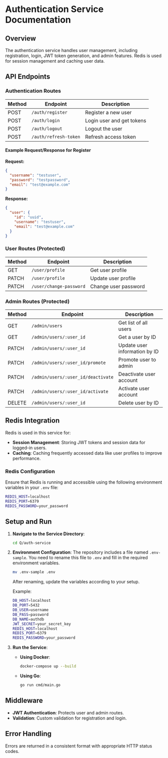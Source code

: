 
# Authentication Service Documentation

## Overview
The authentication service handles user management, including registration, login, JWT token generation, and admin features. Redis is used for session management and caching user data.

## API Endpoints

### Authentication Routes

| Method | Endpoint                 | Description            |
|--------|--------------------------|------------------------|
| POST   | `/auth/register`         | Register a new user    |
| POST   | `/auth/login`            | Login user and get tokens |
| POST   | `/auth/logout`           | Logout the user        |
| POST   | `/auth/refresh-token`    | Refresh access token   |

#### Example Request/Response for Register
**Request:**
```json
{
  "username": "testuser",
  "password": "testpassword",
  "email": "test@example.com"
}
```

**Response:**
```json
{
  "user": {
    "id": "uuid",
    "username": "testuser",
    "email": "test@example.com"
  }
}
```

### User Routes (Protected)

| Method | Endpoint                   | Description              |
|--------|----------------------------|--------------------------|
| GET    | `/user/profile`            | Get user profile         |
| PATCH  | `/user/profile`            | Update user profile      |
| PATCH  | `/user/change-password`    | Change user password     |

### Admin Routes (Protected)

| Method | Endpoint                                  | Description                      |
|--------|-------------------------------------------|----------------------------------|
| GET    | `/admin/users`                            | Get list of all users            |
| GET    | `/admin/users/:user_id`                   | Get a user by ID                 |
| PATCH  | `/admin/users/:user_id`                   | Update user information by ID    |
| PATCH  | `/admin/users/:user_id/promote`           | Promote user to admin            |
| PATCH  | `/admin/users/:user_id/deactivate`        | Deactivate user account          |
| PATCH  | `/admin/users/:user_id/activate`          | Activate user account            |
| DELETE | `/admin/users/:user_id`                   | Delete user by ID                |

## Redis Integration
Redis is used in this service for:
- **Session Management**: Storing JWT tokens and session data for logged-in users.
- **Caching**: Caching frequently accessed data like user profiles to improve performance.

### Redis Configuration
Ensure that Redis is running and accessible using the following environment variables in your `.env` file:

```bash
REDIS_HOST=localhost
REDIS_PORT=6379
REDIS_PASSWORD=your_password
```

## Setup and Run

1. **Navigate to the Service Directory**:
    ```bash
    cd Q/auth-service
    ```

2. **Environment Configuration**:
    The repository includes a file named `.env-sample`. You need to rename this file to `.env` and fill in the required environment variables.

    ```bash
    mv .env-sample .env
    ```

    After renaming, update the variables according to your setup.

    Example:
    ```bash
    DB_HOST=localhost
    DB_PORT=5432
    DB_USER=username
    DB_PASS=password
    DB_NAME=authdb
    JWT_SECRET=your_secret_key
    REDIS_HOST=localhost
    REDIS_PORT=6379
    REDIS_PASSWORD=your_password
    ```

3. **Run the Service**:
    - **Using Docker**:
        ```bash
        docker-compose up --build
        ```
    - **Using Go**:
        ```bash
        go run cmd/main.go
        ```

## Middleware
- **JWT Authentication**: Protects user and admin routes.
- **Validation**: Custom validation for registration and login.

## Error Handling
Errors are returned in a consistent format with appropriate HTTP status codes.
